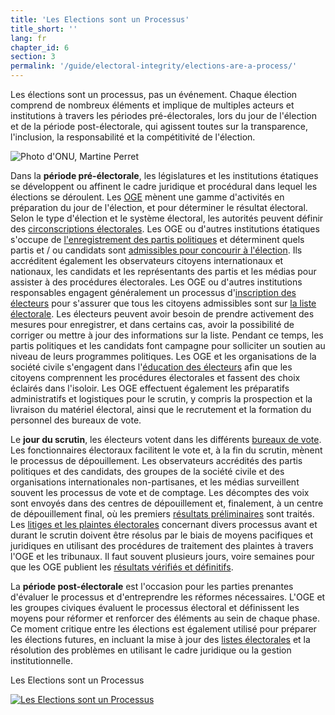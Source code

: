 ```yaml
---
title: 'Les Elections sont un Processus'
title_short: ''
lang: fr
chapter_id: 6
section: 3
permalink: '/guide/electoral-integrity/elections-are-a-process/'
---
```


Les élections sont un processus, pas un événement. Chaque élection comprend de nombreux éléments et implique de multiples acteurs et institutions à travers les périodes pré-électorales, lors du jour de l'élection et de la période post-électorale, qui agissent toutes sur la transparence, l'inclusion, la responsabilité et la compétitivité de l'élection.

 ![Photo d'ONU, Martine Perret](/images/guide/UN-Photo-Martine-Perret-130870.jpg) 

Dans la **période pré-électorale**, les législatures et les institutions étatiques se développent ou affinent le cadre juridique et procédural dans lequel les élections se déroulent. Les [OGE](/fr/guide/key-categories/emb-administration/) mènent une gamme d'activités en préparation du jour de l'élection, et pour déterminer le résultat électoral. Selon le type d'élection et le système électoral, les autorités peuvent définir des [circonscriptions électorales](/fr/guide/key-categories/electoral-boundaries/). Les OGE ou d'autres institutions étatiques s'occupe de [l'enregistrement des partis politiques](/fr/guide/key-categories/political-party-registration/) et déterminent quels partis et / ou candidats sont [admissibles pour concourir à l'élection](/fr/guide/key-categories/ballot-qualification/). Ils accréditent également les observateurs citoyens internationaux et nationaux, les candidats et les représentants des partis et les médias pour assister à des procédures électorales. Les OGE ou d'autres institutions responsables engagent généralement un processus d'[inscription des électeurs](/fr/guide/key-categories/voter-registration/) pour s'assurer que tous les citoyens admissibles sont sur [la liste électorale](/fr/guide/key-categories/voter-lists/). Les électeurs peuvent avoir besoin de prendre activement des mesures pour enregistrer, et dans certains cas, avoir la possibilité de corriger ou mettre à jour des informations sur la liste. Pendant ce temps, les partis politiques et les candidats font campagne pour solliciter un soutien au niveau de leurs programmes politiques. Les OGE et les organisations de la société civile s'engagent dans l'[éducation des électeurs](/fr/guide/key-categories/voter-education/) afin que les citoyens comprennent les procédures électorales et fassent des choix éclairés dans l'isoloir. Les OGE effectuent également les préparatifs administratifs et logistiques pour le scrutin, y compris la prospection et la livraison du matériel électoral, ainsi que le recrutement et la formation du personnel des bureaux de vote.

Le **jour du scrutin**, les électeurs votent dans les différents [bureaux de vote](/fr/guide/key-categories/polling-stations/). Les fonctionnaires électoraux facilitent le vote et, à la fin du scrutin, mènent le processus de dépouillement. Les observateurs accrédités des partis politiques et des candidats, des groupes de la société civile et des organisations internationales non-partisanes, et les médias surveillent souvent les processus de vote et de comptage. Les décomptes des voix sont envoyés dans des centres de dépouillement et, finalement, à un centre de dépouillement final, où les premiers [résultats préliminaires](/fr/guide/key-categories/election-results/) sont traités. Les [litiges et les plaintes électorales](/fr/guide/key-categories/complaints-and-disputes/) concernant divers processus avant et durant le scrutin doivent être résolus par le biais de moyens pacifiques et juridiques en utilisant des procédures de traitement des plaintes à travers l'OGE et les tribunaux. Il faut souvent plusieurs jours, voire semaines pour que les OGE publient les [résultats vérifiés et définitifs](/fr/guide/key-categories/election-results/).

La **période post-électorale** est l'occasion pour les parties prenantes d'évaluer le processus et d'entreprendre les réformes nécessaires. L'OGE et les groupes civiques évaluent le processus électoral et définissent les moyens pour réformer et renforcer des éléments au sein de chaque phase. Ce moment critique entre les élections est également utilisé pour préparer les élections futures, en incluant la mise à jour des [listes électorales](/fr/guide/key-categories/voter-lists/) et la résolution des problèmes en utilisant le cadre juridique ou la gestion institutionnelle.

Les Elections sont un Processus

[![Les Elections sont un Processus](/images/guide/elections-are-a-process-fr.png)](/images/guide/elections-are-a-process-fr.png)
